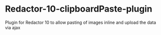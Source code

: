 # Redactor-10-clipboardPaste-plugin
Plugin for Redactor 10 to allow pasting of images inline and upload the data via ajax
